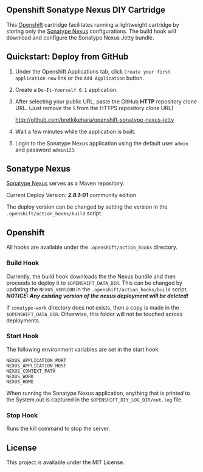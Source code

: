 Openshift Sonatype Nexus DIY Cartridge
-------------------------

This [Openshift](https://www.openshift.com/) cartridge facilitates running a lightweight cartridge by storing only the [Sonatype Nexus](http://www.sonatype.org/nexus/) configurations. The build hook will download and configure the Sonatype Nexus Jetty bundle.

## Quickstart: Deploy from GitHub

1. Under the Openshift Applications tab, click `Create your first application now` link or the `Add Application` button.
2. Create a `Do-It-Yourself 0.1` application.
3. After selecting your public URL, paste the GitHub **HTTP** repository clone URL. (Just remove the `S` from the HTTPS repository clone URL)

	http://github.com/bretkikehara/openshift-sonatype-nexus-jetty

4. Wait a few minutes while the application is built.
5. Login to the Sonatype Nexus application using the default user `admin` and password `admin123`.

## Sonatype Nexus

[Sonatype Nexus](http://www.sonatype.org/nexus/) serves as a Maven repository.

Current Deploy Version: ***2.8.1-01*** community edition

The deploy version can be changed by setting the version in the `.openshift/action_hooks/build` script.

## Openshift

All hooks are available under the `.openshift/action_hooks` directory.

### Build Hook
Currently, the build hook downloads the the Nexus bundle and then proceeds to deploy it to `$OPENSHIFT_DATA_DIR`. This can be changed by updating the `NEXUS_VERSION` in the `.openshift/action_hooks/build` script. ***NOTICE: Any existing version of the nexus deployment will be deleted!***

If `sonatype-work` directory does not exists, then a copy is made in the `$OPENSHIFT_DATA_DIR`. Otherwise, this folder will not be touched across deployments.

### Start Hook

The following environment variables are set in the start hook:

	NEXUS_APPLICATION_PORT
    NEXUS_APPLICATION_HOST
    NEXUS_CONTEXT_PATH
    NEXUS_WORK
    NEXUS_HOME

When running the Sonatype Nexus application, anything that is printed to the System.out is captured in the `$OPENSHIFT_DIY_LOG_DIR/out.log` file.

### Stop Hook

Runs the kill command to stop the server.

## License

This project is available under the MIT License.
